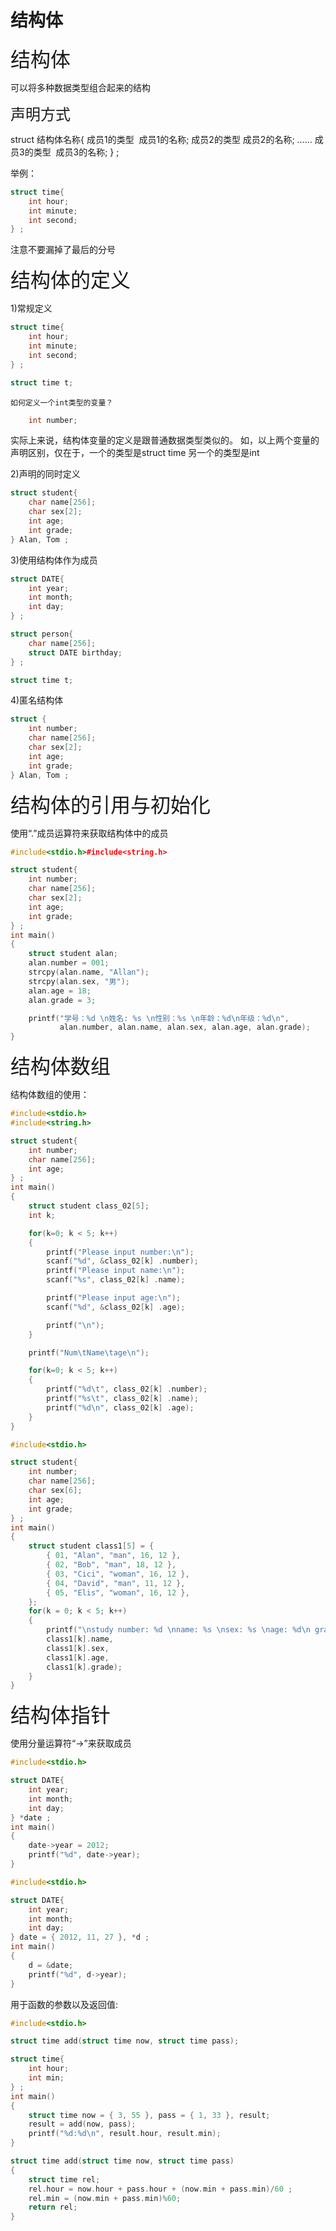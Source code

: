 结构体
============

<span style="font-size: xx-large;">结构体</span>

可以将多种数据类型组合起来的结构

<span style="font-size: x-large;">声明方式</span>

struct 结构体名称{
成员1的类型  成员1的名称;
成员2的类型 成员2的名称;
......
成员3的类型  成员3的名称;
} ;

举例：

```cpp
struct time{
	int hour;
	int minute;
	int second;
} ;
```



注意不要漏掉了最后的分号

<span style="font-size: xx-large;">结构体的定义</span>

1)常规定义

```cpp
struct time{
	int hour;
	int minute;
	int second;
} ;

struct time t;
```



	如何定义一个int类型的变量？

```cpp
	int number;
```



实际上来说，结构体变量的定义是跟普通数据类型类似的。
	如，以上两个变量的声明区别，仅在于，一个的类型是struct time 另一个的类型是int


2)声明的同时定义

```cpp
struct student{
	char name[256];
	char sex[2];
	int age;
	int grade;
} Alan, Tom ;
```



3)使用结构体作为成员

```cpp
struct DATE{
	int year;
	int month;
	int day;
} ;

struct person{
	char name[256];
	struct DATE birthday;
} ;

struct time t;
```




4)匿名结构体

```cpp
struct {
	int number;
	char name[256];
	char sex[2];
	int age;
	int grade;
} Alan, Tom ;
```




<span style="font-size: xx-large;">结构体的引用与初始化</span>

使用“.”成员运算符来获取结构体中的成员


```cpp
#include<stdio.h>#include<string.h>

struct student{
	int number;
	char name[256];
	char sex[2];
	int age;
	int grade;
} ;
int main()
{
	struct student alan;
	alan.number = 001;
	strcpy(alan.name, "Allan");
	strcpy(alan.sex, "男");
	alan.age = 18;
	alan.grade = 3;

	printf("学号：%d \n姓名: %s \n性别：%s \n年龄：%d\n年级：%d\n", 
		   alan.number, alan.name, alan.sex, alan.age, alan.grade);
}

```




<span style="font-size: xx-large;">结构体数组</span>

结构体数组的使用：

```cpp
#include<stdio.h>
#include<string.h>

struct student{
	int number;
	char name[256];
	int age;
} ;
int main()
{
	struct student class_02[5];
	int k;

	for(k=0; k < 5; k++)
	{
		printf("Please input number:\n");
		scanf("%d", &class_02[k] .number);
		printf("Please input name:\n");
		scanf("%s", class_02[k] .name);

		printf("Please input age:\n");
		scanf("%d", &class_02[k] .age);

		printf("\n");
	}

	printf("Num\tName\tage\n");

	for(k=0; k < 5; k++)
	{
		printf("%d\t", class_02[k] .number);
		printf("%s\t", class_02[k] .name);
		printf("%d\n", class_02[k] .age);
	}
}
```




```cpp
#include<stdio.h>

struct student{
	int number;
	char name[256];
	char sex[6];
	int age;
	int grade;
} ;
int main()
{
	struct student class1[5] = {
		{ 01, "Alan", "man", 16, 12 },
		{ 02, "Bob", "man", 18, 12 },
		{ 03, "Cici", "woman", 16, 12 },
		{ 04, "David", "man", 11, 12 },
		{ 05, "Elis", "woman", 16, 12 },
	};
	for(k = 0; k < 5; k++)
	{
		printf("\nstudy number: %d \nname: %s \nsex: %s \nage: %d\n grade: %d\n" ,class1[k].number,
		class1[k].name,
		class1[k].sex,
		class1[k].age,
		class1[k].grade);
	}
}
```




<span style="font-size: xx-large;">结构体指针</span>

使用分量运算符“-&gt;”来获取成员


```cpp
#include<stdio.h>

struct DATE{
	int year;
	int month;
	int day;
} *date ;
int main()
{
	date->year = 2012;
	printf("%d", date->year);
}

```




```cpp
#include<stdio.h>

struct DATE{
	int year;
	int month;
	int day;
} date = { 2012, 11, 27 }, *d ;
int main()
{
	d = &date;
	printf("%d", d->year);
}

```



用于函数的参数以及返回值:

```cpp
#include<stdio.h>

struct time add(struct time now, struct time pass);

struct time{
	int hour;
	int min;
} ;
int main()
{
	struct time now = { 3, 55 }, pass = { 1, 33 }, result;
	result = add(now, pass);
	printf("%d:%d\n", result.hour, result.min);
}

struct time add(struct time now, struct time pass)
{
	struct time rel;
	rel.hour = now.hour + pass.hour + (now.min + pass.min)/60 ;
	rel.min = (now.min + pass.min)%60;
	return rel;
}
```